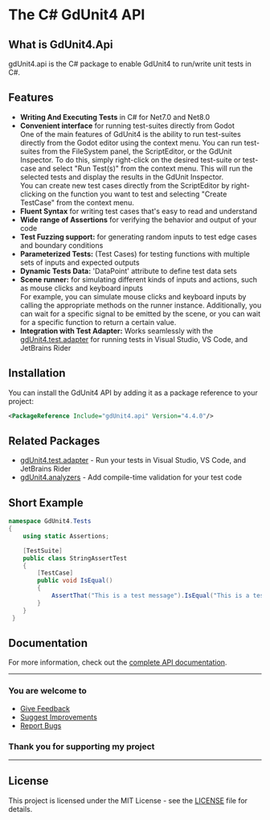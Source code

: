 # The C# GdUnit4 API

## What is GdUnit4.Api

gdUnit4.api is the C# package to enable GdUnit4 to run/write unit tests in C#.

## Features

* **Writing And Executing Tests** in C# for Net7.0 and Net8.0
* **Convenient interface** for running test-suites directly from Godot<br>
  One of the main features of GdUnit4 is the ability to run test-suites directly from the Godot editor using the context menu. You can run test-suites from the FileSystem panel,
  the ScriptEditor, or the GdUnit Inspector. To do this, simply right-click on the desired test-suite or test-case and select "Run Test(s)" from the context menu. This will run the
  selected tests and display the results in the GdUnit Inspector.<br>
  You can create new test cases directly from the ScriptEditor by right-clicking on the function you want to test and selecting "Create TestCase" from the context menu.
* **Fluent Syntax** for writing test cases that's easy to read and understand
* **Wide range of Assertions** for verifying the behavior and output of your code
* **Test Fuzzing support:** for generating random inputs to test edge cases and boundary conditions
* **Parameterized Tests:** (Test Cases) for testing functions with multiple sets of inputs and expected outputs
* **Dynamic Tests Data:** 'DataPoint' attribute to define test data sets
* **Scene runner:** for simulating different kinds of inputs and actions, such as mouse clicks and keyboard inputs<br>
  For example, you can simulate mouse clicks and keyboard inputs by calling the appropriate methods on the runner instance. Additionally, you can wait for a specific signal to be
  emitted by the scene, or you can wait for a specific function to return a certain value.
* **Integration with Test Adapter:** Works seamlessly with the [gdUnit4.test.adapter](../testadapter/README.md) for running tests in Visual Studio, VS Code, and JetBrains Rider

## Installation

You can install the GdUnit4 API by adding it as a package reference to your project:

```xml
<PackageReference Include="gdUnit4.api" Version="4.4.0"/>
```

## Related Packages

* [gdUnit4.test.adapter](../testadapter/README.md) - Run your tests in Visual Studio, VS Code, and JetBrains Rider
* [gdUnit4.analyzers](../Analyzers/README.md) - Add compile-time validation for your test code

## Short Example

```csharp
namespace GdUnit4.Tests
{
    using static Assertions;

    [TestSuite]
    public class StringAssertTest
    {
        [TestCase]
        public void IsEqual()
        {
            AssertThat("This is a test message").IsEqual("This is a test message");
        }
    }
 }
```

## Documentation

For more information, check out the [complete API documentation](https://mikeschulze.github.io/gdUnit4/).

---

### You are welcome to

* [Give Feedback](https://github.com/MikeSchulze/gdUnit4Net/discussions)
* [Suggest Improvements](https://github.com/MikeSchulze/gdUnit4Net/issues/new?assignees=MikeSchulze&labels=enhancement&template=feature_request.md&title=)
* [Report Bugs](https://github.com/MikeSchulze/gdUnit4Net/issues/new?assignees=MikeSchulze&labels=bug%2C+task&template=bug_report.md&title=)

### Thank you for supporting my project

---

## License

This project is licensed under the MIT License - see the [LICENSE](../LICENSE) file for details.
